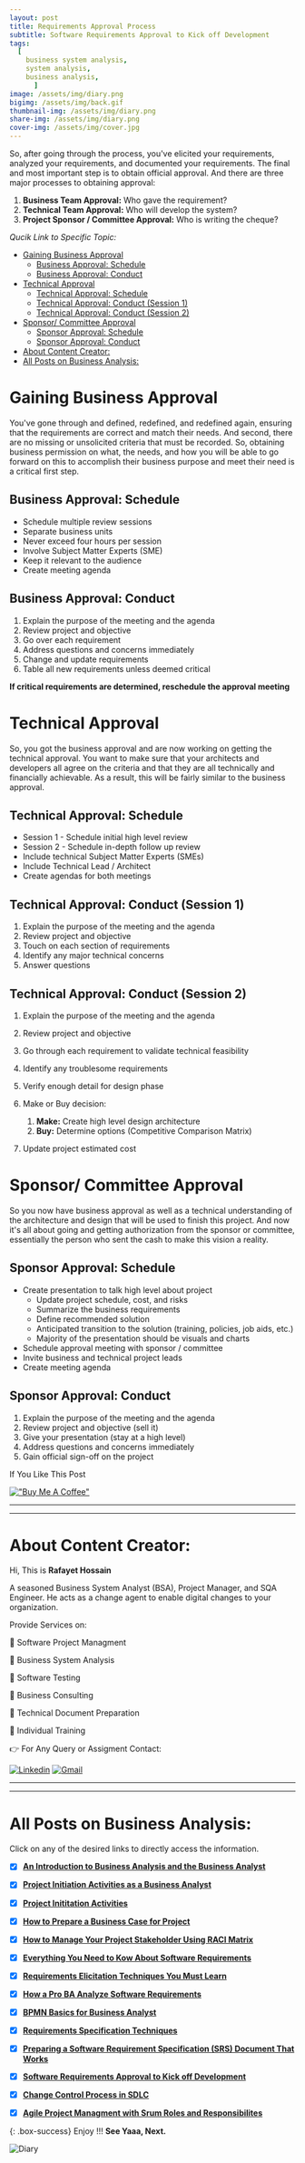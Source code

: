 ```yaml
---
layout: post
title: Requirements Approval Process
subtitle: Software Requirements Approval to Kick off Development
tags:
  [
    business system analysis,
    system analysis,
    business analysis,
      ]
image: /assets/img/diary.png
bigimg: /assets/img/back.gif
thumbnail-img: /assets/img/diary.png
share-img: /assets/img/diary.png
cover-img: /assets/img/cover.jpg
---
```


So, after going through the process, you've elicited your requirements, analyzed your requirements, and documented your requirements. The final and most important step is to obtain official approval. And there are three major processes to obtaining approval:

1. **Business Team Approval:** Who gave the requirement? 
2. **Technical Team Approval:** Who will develop the system? 
3. **Project Sponsor / Committee Approval:** Who is writing the cheque?

_Qucik Link to Specific Topic:_

- [Gaining Business Approval](#gaining-business-approval)
  - [Business Approval: Schedule](#business-approval-schedule)
  - [Business Approval: Conduct](#business-approval-conduct)
- [Technical Approval](#technical-approval)
  - [Technical Approval: Schedule](#technical-approval-schedule)
  - [Technical Approval: Conduct (Session 1)](#technical-approval-conduct-session-1)
  - [Technical Approval: Conduct (Session 2)](#technical-approval-conduct-session-2)
- [Sponsor/ Committee Approval](#sponsor-committee-approval)
  - [Sponsor Approval: Schedule](#sponsor-approval-schedule)
  - [Sponsor Approval: Conduct](#sponsor-approval-conduct)
- [About Content Creator:](#about-content-creator)
- [All Posts on Business Analysis:](#all-posts-on-business-analysis)

# Gaining Business Approval

You've gone through and defined, redefined, and redefined again, ensuring that the requirements are correct and match their needs. And second, there are no missing or unsolicited criteria that must be recorded. So, obtaining business permission on what, the needs, and how you will be able to go forward on this to accomplish their business purpose and meet their need is a critical first step.

## Business Approval: Schedule
- Schedule multiple review sessions
- Separate business units
- Never exceed four hours per session
- Involve Subject Matter Experts (SME)
- Keep it relevant to the audience
- Create meeting agenda

## Business Approval: Conduct
 1. Explain the purpose of the meeting and the agenda 
 2. Review project and objective
 3. Go over each requirement 
 4. Address questions and concerns immediately 
 5. Change and update requirements 
 6. Table all new requirements unless deemed critical

**If critical requirements are determined, reschedule the approval meeting**

# Technical Approval

So, you got the business approval and are now working on getting the technical approval. You want to make sure that your architects and developers all agree on the criteria and that they are all technically and financially achievable. As a result, this will be fairly similar to the business approval.

## Technical Approval: Schedule
- Session 1 - Schedule initial high level review
- Session 2 - Schedule in-depth follow up review
- Include technical Subject Matter Experts (SMEs)
- Include Technical Lead / Architect
- Create agendas for both meetings

## Technical Approval: Conduct (Session 1) 
1. Explain the purpose of the meeting and the agenda 
2. Review project and objective
3. Touch on each section of requirements
4. Identify any major technical concerns
5.  Answer questions

## Technical Approval: Conduct (Session 2) 
1. Explain the purpose of the meeting and the agenda
2. Review project and objective 
3. Go through each requirement to validate technical feasibility
4. Identify any troublesome requirements 
5. Verify enough detail for design phase 
6. Make or Buy decision:
   1. **Make:** Create high level design architecture
   2. **Buy:** Determine options (Competitive Comparison Matrix)

 1. Update project estimated cost

# Sponsor/ Committee Approval

So you now have business approval as well as a technical understanding of the architecture and design that will be used to finish this project. And now it's all about going and getting authorization from the sponsor or committee, essentially the person who sent the cash to make this vision a reality.

## Sponsor Approval: Schedule
-  Create presentation to talk high level about project
    - Update project schedule, cost, and risks
    - Summarize the business requirements
    - Define recommended solution
    - Anticipated transition to the solution (training, policies, job aids, etc.)
    - Majority of the presentation should be visuals and charts
-  Schedule approval meeting with sponsor / committee
-  Invite business and technical project leads
-  Create meeting agenda
## Sponsor Approval: Conduct 
1. Explain the purpose of the meeting and the agenda 
2. Review project and objective (sell it)
3. Give your presentation (stay at a high level)
4. Address questions and concerns immediately 
5. Gain official sign-off on the project

If You Like This Post

[!["Buy Me A Coffee"](https://www.buymeacoffee.com/assets/img/custom_images/orange_img.png)](https://www.buymeacoffee.com/rafayetanalyst/)





----------------------------------------------------------------------
----------------------------------------------------------------------

# About Content Creator: 


Hi, This is **Rafayet Hossain**

A seasoned Business System Analyst (BSA), Project Manager, and SQA Engineer.
He acts as a change agent to enable digital changes to your organization.

Provide Services on:

🎯 Software Project Managment 

🎯 Business System Analysis 

🎯 Software Testing 

🎯 Business Consulting

🎯 Technical Document Preparation 

🎯 Individual Training  


👉 For Any Query or Assigment Contact: 


[![Linkedin](https://img.shields.io/badge/-LinkedIn-blue?style=flat&logo=Linkedin&logoColor=white)](https://www.linkedin.com/in/rafayethossain/)
[![Gmail](https://img.shields.io/badge/-Gmail-c14438?style=flat&logo=Gmail&logoColor=white)](mailto:rafayet13@gmail.com)


----------------------------------------------------------------------
----------------------------------------------------------------------



 
# All Posts on Business Analysis:  

Click on any of the desired links to directly access the information.

- [x]  [**An Introduction to Business Analysis and the Business Analyst**](https://rafayethossain.github.io/2019-01-22-Introduction-to-Business-Analysis/)
- [x]  [**Project Initiation Activities as a Business Analyst**](https://rafayethossain.github.io/2019-02-07-Project-Initiation-Business-Analysis-Activities/)
- [x]  [**Project Inititation Activities**](https://rafayethossain.github.io/2019-02-25-How-to-Prepare-Business-Case-Business-Analyst/)
- [x]  [**How to Prepare a Business Case for Project**](https://rafayethossain.github.io/2019-02-25-How-to-Prepare-Business-Case-Business-Analyst/)
- [x]  [**How to Manage Your Project Stakeholder Using RACI Matrix**](https://rafayethossain.github.io/2019-02-27-Stakeholder-Management-Business-Analyst/)  
- [x]  [**Everything You Need to Kow About Software Requirements**](https://rafayethossain.github.io/2019-03-03-What-is-Software-Requirements/)
- [x]  [**Requirements Elicitation Techniques You Must Learn**](https://rafayethossain.github.io/2019-03-30-Requirement-Elicitation-Complete-Guidelines/)
- [x]  [**How a Pro BA Analyze Software Requirements**](https://rafayethossain.github.io/2019-04-04-Requirement-Analysis-Guidelines/)
- [x]  [**BPMN Basics for Business Analyst**](https://rafayethossain.github.io/2019-04-20-BPMN-Basic-Guidelines-with-Example/)
- [x]  [**Requirements Specification Techniques**](https://rafayethossain.github.io/2019-05-01-Requirement-Specification-Techniques/)
- [x]  [**Preparing a Software Requirement Specification (SRS) Document That Works**](https://rafayethossain.github.io/2019-05-07-How-to-Write-SRS-Document/)
- [x]  [**Software Requirements Approval to Kick off Development**](https://rafayethossain.github.io/2019-06-06-Requirement-Approval-Process/)
- [x]  [**Change Control Process in SDLC**](https://rafayethossain.github.io/2019-07-07-Change-Control-Process-in-SDLC/)
- [x]  [**Agile Project Managment with Srum Roles and Responsibilites**](https://rafayethossain.github.io/2022-10-10-Agile-Scrum-in-a-Nutshell/)




{: .box-success}
Enjoy !!!
**See Yaaa, Next.**

![Diary](/assets/img/diary.png "Diary")
